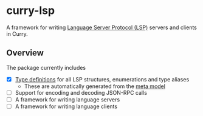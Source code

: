 # curry-lsp

A framework for writing [Language Server Protocol (LSP)](https://microsoft.github.io/language-server-protocol/) servers and clients in Curry.

## Overview

The package currently includes

- [x] [Type definitions](src/LSP/Protocol/Types.curry) for all LSP structures, enumerations and type aliases
  - These are automatically generated from the [meta model](https://github.com/microsoft/vscode-languageserver-node/blob/main/protocol/metaModel.json)
- [ ] Support for encoding and decoding JSON-RPC calls
- [ ] A framework for writing language servers
- [ ] A framework for writing language clients
